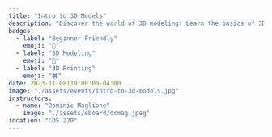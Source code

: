 ```yaml
---
title: "Intro to 3D Models"
description: "Discover the world of 3D modeling! Learn the basics of 3D models, their practical applications, and how to submit 3D print requests. Get ready to turn your ideas into reality with this exciting event!"
badges:
  - label: "Beginner Friendly"
    emoji: "👶"
  - label: "3D Modeling"
    emoji: "📐"
  - label: "3D Printing"
    emoji: "🖨️"
date: 2023-11-08T19:00:00-04:00
image: "./assets/events/intro-to-3d-models.jpg"
instructors:
  - name: "Dominic Maglione"
    image: "./assets/eboard/dcmag.jpeg"
location: "CDS 220"
---
```

